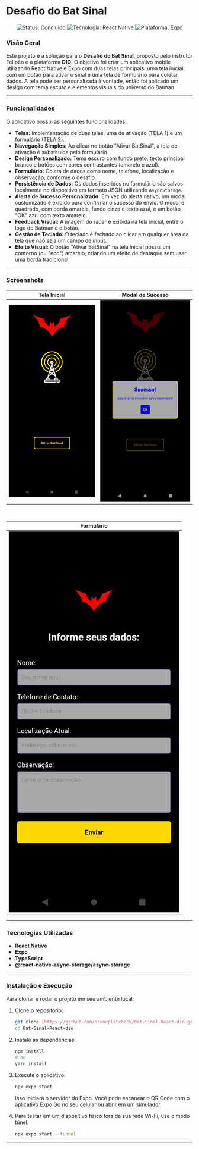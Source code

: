 # Desafio do Bat Sinal

<p align="center">
  <img src="https://img.shields.io/badge/Status-Concluído-green" alt="Status: Concluído" />
  <img src="https://img.shields.io/badge/Tecnologia-React_Native-blue" alt="Tecnologia: React Native" />
  <img src="https://img.shields.io/badge/Plataforma-Expo-lightgrey" alt="Plataforma: Expo" />
</p>

### Visão Geral

Este projeto é a solução para o **Desafio do Bat Sinal**, proposto pelo instrutor Felipão e a plataforma **DIO**. O objetivo foi criar um aplicativo mobile utilizando React Native e Expo com duas telas principais: uma tela inicial com um botão para ativar o sinal e uma tela de formulário para coletar dados. A tela pode ser personalizada à vontade, então foi aplicado um design com tema escuro e elementos visuais do universo do Batman.

---

### Funcionalidades

O aplicativo possui as seguintes funcionalidades:

* **Telas:** Implementação de duas telas, uma de ativação (TELA 1) e um formulário (TELA 2).
* **Navegação Simples:** Ao clicar no botão "Ativar BatSinal", a tela de ativação é substituída pelo formulário.
* **Design Personalizado:** Tema escuro com fundo preto, texto principal branco e botões com cores contrastantes (amarelo e azul).
* **Formulário:** Coleta de dados como nome, telefone, localização e observação, conforme o desafio.
* **Persistência de Dados:** Os dados inseridos no formulário são salvos localmente no dispositivo em formato JSON utilizando `AsyncStorage`.
* **Alerta de Sucesso Personalizado:** Em vez do alerta nativo, um modal customizado é exibido para confirmar o sucesso do envio. O modal é quadrado, com borda amarela, fundo cinza e texto azul, e um botão "OK" azul com texto amarelo.
* **Feedback Visual:** A imagem do radar é exibida na tela inicial, entre o logo do Batman e o botão.
* **Gestão de Teclado:** O teclado é fechado ao clicar em qualquer área da tela que não seja um campo de input.
* **Efeito Visual:** O botão "Ativar BatSinal" na tela inicial possui um contorno (ou "eco") amarelo, criando um efeito de destaque sem usar uma borda tradicional.

---

### Screenshots

| Tela Inicial                               | Modal de Sucesso                              |
| ------------------------------------------ | --------------------------------------------- |
| ![tela-inicial](https://raw.githubusercontent.com/brunoplatcheck/Bat-Sinal-React-dio/main/assets/tela-inicial.jpeg) | ![modal-sucesso](https://raw.githubusercontent.com/brunoplatcheck/Bat-Sinal-React-dio/main/assets/modal-sucesso.jpeg) |

<br/>

| Formulário |
|:---:|
| ![tela-form](https://raw.githubusercontent.com/brunoplatcheck/Bat-Sinal-React-dio/main/assets/tela-form.jpeg) |

---

### Tecnologias Utilizadas

* **React Native**
* **Expo**
* **TypeScript**
* **@react-native-async-storage/async-storage**

---

### Instalação e Execução

Para clonar e rodar o projeto em seu ambiente local:

1.  Clone o repositório:
    ```bash
    git clone [https://github.com/brunoplatcheck/Bat-Sinal-React-dio.git](https://github.com/brunoplatcheck/Bat-Sinal-React-dio.git)
    cd Bat-Sinal-React-dio
    ```

2.  Instale as dependências:
    ```bash
    npm install
    # ou
    yarn install
    ```

3.  Execute o aplicativo:
    ```bash
    npx expo start
    ```
    Isso iniciará o servidor do Expo. Você pode escanear o QR Code com o aplicativo Expo Go no seu celular ou abrir em um simulador.

4.  Para testar em um dispositivo físico fora da sua rede Wi-Fi, use o modo túnel:
    ```bash
    npx expo start --tunnel
    ```

---
